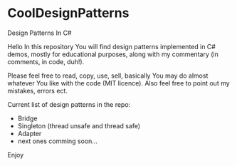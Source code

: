 # CoolDesignPatterns
Design Patterns In C#

Hello
In this repository You will find design patterns implemented in C# demos,
mostly for educational purposes,
along with my commentary (in comments, in code, duh!).

Please feel free to read, copy, use, sell, basically You may do almost whatever You like with the code (MIT licence).
Also feel free to point out my mistakes, errors ect.

Current list of design patterns in the repo:
- Bridge
- Singleton (thread unsafe and thread safe)
- Adapter
- next ones comming soon...

Enjoy
